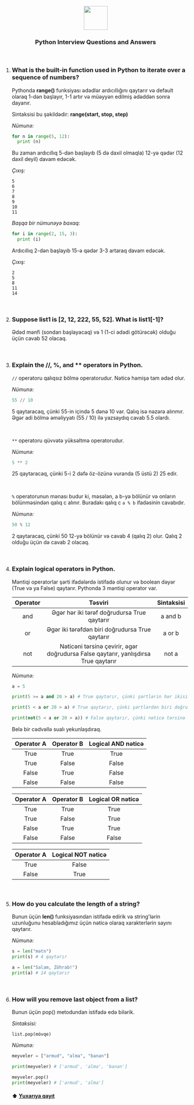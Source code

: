 <div align="center">
  <img width="65" src="https://i.postimg.cc/50RBRxjd/python.png">

### **Python Interview Questions and Answers**

</div>
<br />

1.  ### **What is the built-in function used in Python to iterate over a sequence of numbers?**

    Pythonda **range()** funksiyası ədədlər ardıcıllığını qaytarır və default olaraq 1-dən başlayır, 1-1 artır və müəyyən edilmiş ədəddən sonra dayanır.

    Sintaksisi bu şəkildədir: **range(start, stop, step)**

    _Nümunə:_

    ```py
    for n in range(5, 12):
      print (n)
    ```

    Bu zaman ardıcıllıq 5-dən başlayıb (5 də daxil olmaqla) 12-yə qədər (12 daxil deyil) davam edəcək.

    _Çıxış:_

    ```
    5
    6
    7
    8
    9
    10
    11
    ```

    _Başqa bir nümunəyə baxaq:_

    ```py
    for i in range(2, 15, 3):
      print (i)
    ```

    Ardıcıllıq 2-dən başlayıb 15-ə qədər 3-3 artaraq davam edəcək.

    _Çıxış:_

    ```
    2
    5
    8
    11
    14
    ```

<br />

2. ### **Suppose list1 is [2, 12, 222, 55, 52]. What is list1[-1]?**
   Ədəd mənfi (sondan başlayacaq) və 1 (1-ci ədədi götürəcək) olduğu üçün cavab 52 olacaq.

<br />

3. ### **Explain the //, %, and \*\* operators in Python.**

   `//` operatoru qalıqsız bölmə operatorudur. Nəticə həmişə tam ədəd olur. <br>

   _Nümunə:_

   ```py
   55 // 10
   ```

   5 qaytaracaq, çünki 55-in içində 5 dənə 10 var. Qalıq isə nəzərə alınmır. Əgər adi bölmə əməliyyatı (55 / 10) ilə yazsaydıq cavab 5.5 olardı.

   <br />

   `**` operatoru qüvvətə yüksəltmə operatorudur. <br />

   _Nümunə:_

   ```py
   5 ** 2
   ```

   25 qaytaracaq, çünki 5-i 2 dəfə öz-özünə vuranda (5 üstü 2) 25 edir.

   <br />

   `%` operatorunun mənası budur ki, məsələn, a b-yə bölünür və onların bölünməsindən qalıq c alınır. Buradakı qalıq c `a % b` ifadəsinin cavabıdır.

   _Nümunə:_

   ```py
   50 % 12
   ```

   2 qaytaracaq, çünki 50 12-yə bölünür və cavab 4 (qalıq 2) olur. Qalıq 2 olduğu üçün də cavab 2 olacaq.

<br />

4. ### **Explain logical operators in Python.**

   Məntiqi operatorlar şərti ifadələrdə istifadə olunur və boolean dəyər (True və ya False) qaytarır. Pythonda 3 məntiqi operator var.

   | Operator |                                       Təsviri                                       | Sintaksisi |
   | :------: | :---------------------------------------------------------------------------------: | :--------: |
   |   and    |                     Əgər hər iki tərəf doğrudursa True qaytarır                     |  a and b   |
   |    or    |                   Əgər iki tərəfdən biri doğrudursa True qaytarır                   |   a or b   |
   |   not    | Nəticəni tərsinə çevirir, əgər doğrudursa False qaytarır, yanlışdırsa True qaytarır |   not a    |

   _Nümunə:_

   ```py
   a = 5

   print(5 >= a and 20 > a) # True qaytarır, çünki şərtlərin hər ikisi də doğrudur

   print(5 < a or 20 > a) # True qaytarır, çünki şərtlərdən biri doğrudur

   print(not(5 < a or 20 > a)) # False qaytarır, çünki nəticə tərsinə çevrilir
   ```

   Belə bir cədvəllə sualı yekunlaşdıraq.

   | Operator A | Operator B | Logical AND nəticə |
   | :--------: | :--------: | :----------------: |
   |    True    |    True    |        True        |
   |    True    |   False    |       False        |
   |   False    |    True    |       False        |
   |   False    |   False    |       False        |

   | Operator A | Operator B | Logical OR nəticə |
   | :--------: | :--------: | :---------------: |
   |    True    |    True    |       True        |
   |    True    |   False    |       True        |
   |   False    |    True    |       True        |
   |   False    |   False    |       False       |

   | Operator A | Logical NOT nəticə |
   | :--------: | :----------------: |
   |    True    |       False        |
   |   False    |        True        |

   <br />

5. ### **How do you calculate the length of a string?**

   Bunun üçün **len()** funksiyasından istifadə edirik və string'lərin uzunluğunu hesabladığımız üçün nəticə olaraq xarakterlərin sayını qaytarır.

   _Nümunə:_

   ```py
   s = len("mətn")
   print(s) # 4 qaytarır

   a = len("Salam, Zöhrab!")
   print(a) # 14 qaytarır
   ```

   <br />

6. ### **How will you remove last object from a list?**

   Bunun üçün pop() metodundan istifadə edə bilərik.

   _Sintaksisi:_

   `list.pop(mövqe)`

   _Nümunə:_

   ```py
   meyveler = ["armud", "alma", "banan"]

   print(meyveler) # ['armud', 'alma', 'banan']

   meyveler.pop()
   print(meyveler) # ['armud', 'alma']
   ```

   #### ⬆ [Yuxarıya qayıt](https://github.com/isbendiyarovanezrin/PythonQuestionsAndAnswers#readme)

